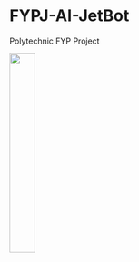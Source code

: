 # FYPJ-AI-JetBot
Polytechnic FYP Project

<img src="https://user-images.githubusercontent.com/9548884/159173675-07dceb85-e039-438a-9f50-b5d5657ef15e.png" width=30%>
